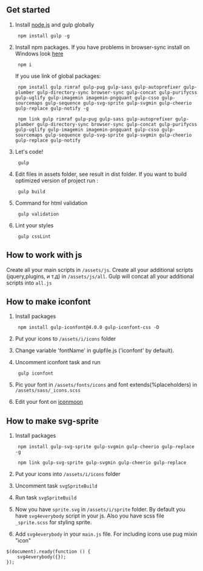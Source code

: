 ## Get started
1. Install [node.js](https://nodejs.org/) and gulp globally

		npm install gulp -g

2. Install npm packages. If you have problems in browser-sync install on Windows look [here](http://www.browsersync.io/docs/#windows-users)

		npm i

	If you use link of global packages:

		npm install gulp rimraf gulp-pug gulp-sass gulp-autoprefixer gulp-plumber gulp-directory-sync browser-sync gulp-concat gulp-purifycss gulp-uglify gulp-imagemin imagemin-pngquant gulp-csso gulp-sourcemaps gulp-sequence gulp-svg-sprite gulp-svgmin gulp-cheerio gulp-replace gulp-notify -g

		npm link gulp rimraf gulp-pug gulp-sass gulp-autoprefixer gulp-plumber gulp-directory-sync browser-sync gulp-concat gulp-purifycss gulp-uglify gulp-imagemin imagemin-pngquant gulp-csso gulp-sourcemaps gulp-sequence gulp-svg-sprite gulp-svgmin gulp-cheerio gulp-replace gulp-notify

3. Let's code!

		gulp

4. Edit files in assets folder, see result in dist folder. If you want to build optimized version of project run :

		gulp build

5. Command for html validation

		gulp validation

6. Lint your styles

		gulp cssLint

## How to work with js

Create all your main scripts in `/assets/js`. Create all your additional scripts (jquery,plugins, и т.д) in `/assets/js/all`. Gulp will concat all your additional scripts into `all.js`

## How to make iconfont

1. Install packages

		npm install gulp-iconfont@4.0.0 gulp-iconfont-css -D

2. Put your icons to `/assets/i/icons` folder
3. Change variable 'fontName' in gulpfile.js  ('iconfont' by default).
4. Uncomment iconfont task and run

		gulp iconfont

5. Pic your font in `/assets/fonts/icons` and font extends(%placeholders) in `/assets/sass/_icons.scss`
6. Edit your font on [iconmoon](https://icomoon.io)

## How to make svg-sprite
1. Install packages

		npm install gulp-svg-sprite gulp-svgmin gulp-cheerio gulp-replace -g
        
		npm link gulp-svg-sprite gulp-svgmin gulp-cheerio gulp-replace
        
2. Put your icons into `/assets/i/icons` folder
3. Uncomment task `svgSpriteBuild`
4. Run task `svgSpriteBuild`
5. Now you have `sprite.svg` in `/assets/i/sprite` folder. By default you have `svg4everybody` script in your js. Also you have scss file `_sprite.scss` for styling sprite.
6. Add `svg4everybody` in your `main.js` file. For including icons use pug mixin "icon"

```
$(document).ready(function () {
	svg4everybody({});
});
```
